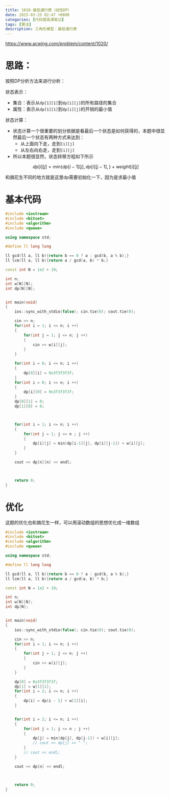 ```yaml
---
title: 1018-最低通行费（线性DP）
date: 2025-03-25 02:47 +0800
categories: [代码提高课笔记]
tags: [算法]
description: 三角形模型：最低通行费
---
```


https://www.acwing.com/problem/content/1020/

# 思路：

按照DP分析方法来进行分析：

状态表示：
- 集合：表示从`dp[1][1]`到`dp[i][j]`的所有路径的集合
- 属性：表示从`dp[1][1]`到`dp[i][j]`的开销的最小值

状态计算：

- 状态计算一个很重要的划分依据是看最后一个状态是如何获得的，本题中很显然最后一个状态有两种方式来达到：
	- 从上面向下走，走到`[i][j]`
	- 从左右向右走，走到`[i][j]`
- 所以本题很显然，状态转移方程如下所示

$$
dp[i][j] = min\{dp[i-1][j], dp[i][j-1],\} + weight[i][j]
$$

和摘花生不同的地方就是这里dp需要初始化一下，因为是求最小值

# 基本代码

```cpp
#include <iostream>
#include <bitset>
#include <algorithm>
#include <queue>

using namespace std;

#define ll long long

ll gcd(ll a, ll b){return b == 0 ? a : gcd(b, a % b);}
ll lcm(ll a, ll b){return a / gcd(a, b) * b;}

const int N = 1e2 + 10;

int n;
int w[N][N];
int dp[N][N];


int main(void)
{
    ios::sync_with_stdio(false); cin.tie(0); cout.tie(0);

    cin >> n;
    for(int i = 1; i <= n; i ++)
    {
        for(int j = 1; j <= n; j ++)
        {
            cin >> w[i][j];
        }
    }

    for(int i = 0; i <= n; i ++)
    {
        dp[0][i] = 0x3f3f3f3f;
    }
    for(int i = 0; i <= n; i ++)
    {
        dp[i][0] = 0x3f3f3f3f;
    }
    dp[0][1] = 0;
    dp[1][0] = 0;



    for(int i = 1; i <= n; i ++)
    {
        for(int j = 1; j <= n ; j ++)
        {
            dp[i][j] = min(dp[i-1][j], dp[i][j-1]) + w[i][j];
        }
    }

    cout << dp[n][n] << endl;



    return 0;
}
```

# 优化

这题的优化也和摘花生一样，可以用滚动数组的思想优化成一维数组

```cpp
#include <iostream>
#include <bitset>
#include <algorithm>
#include <queue>

using namespace std;

#define ll long long

ll gcd(ll a, ll b){return b == 0 ? a : gcd(b, a % b);}
ll lcm(ll a, ll b){return a / gcd(a, b) * b;}

const int N = 1e2 + 10;

int n;
int w[N][N];
int dp[N];


int main(void)
{
    ios::sync_with_stdio(false); cin.tie(0); cout.tie(0);

    cin >> n;
    for(int i = 1; i <= n; i ++)
    {
        for(int j = 1; j <= n; j ++)
        {
            cin >> w[i][j];
        }
    }

    dp[0] = 0x3f3f3f3f;
    dp[1] = w[1][1];
    for(int i = 2; i <= n; i ++)
    {
        dp[i] = dp[i - 1] + w[1][i];
    }


    for(int i = 2; i <= n; i ++)
    {
        for(int j = 1; j <= n ; j ++)
        {
            dp[j] = min(dp[j], dp[j-1]) + w[i][j];
            // cout << dp[j] << " ";
        }
        // cout << endl;
    }

    cout << dp[n] << endl;



    return 0;
}
```

